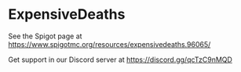 # ExpensiveDeaths
See the Spigot page at https://www.spigotmc.org/resources/expensivedeaths.96065/

Get support in our Discord server at https://discord.gg/qcTzC9nMQD
